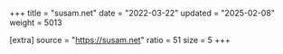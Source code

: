 +++
title = "susam.net"
date = "2022-03-22"
updated = "2025-02-08"
weight = 5013

[extra]
source = "https://susam.net"
ratio = 51
size = 5
+++
